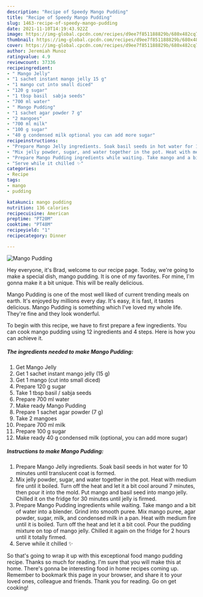 ```yaml
---
description: "Recipe of Speedy Mango Pudding"
title: "Recipe of Speedy Mango Pudding"
slug: 1463-recipe-of-speedy-mango-pudding
date: 2021-11-10T14:19:43.922Z
image: https://img-global.cpcdn.com/recipes/d9ee7f851188829b/680x482cq70/mango-pudding-recipe-main-photo.jpg
thumbnail: https://img-global.cpcdn.com/recipes/d9ee7f851188829b/680x482cq70/mango-pudding-recipe-main-photo.jpg
cover: https://img-global.cpcdn.com/recipes/d9ee7f851188829b/680x482cq70/mango-pudding-recipe-main-photo.jpg
author: Jeremiah Munoz
ratingvalue: 4.9
reviewcount: 37336
recipeingredient:
- " Mango Jelly"
- "1 sachet instant mango jelly 15 g"
- "1 mango cut into small diced"
- "120 g sugar"
- "1 tbsp basil  sabja seeds"
- "700 ml water"
- " Mango Pudding"
- "1 sachet agar powder 7 g"
- "2 mangoes"
- "700 ml milk"
- "100 g sugar"
- "40 g condensed milk optional you can add more sugar"
recipeinstructions:
- "Prepare Mango Jelly ingredients. Soak basil seeds in hot water for 10 minutes until translucent coat is formed."
- "Mix jelly powder, sugar, and water together in the pot. Heat with medium fire until it boiled. Turn off the heat and let it a bit cool around 7 minutes, then pour it into the mold. Put mango and basil seed into mango jelly. Chilled it on the fridge for 30 minutes until jelly is firmed."
- "Prepare Mango Pudding ingredients while waiting. Take mango and a bit of water into a blender. Grind into smooth puree. Mix mango puree, agar powder, sugar, milk, and condensed milk in a pan. Heat with medium fire until it is boiled. Turn off the heat and let it a bit cool. Pour the pudding mixture on top of mango jelly. Chilled it again on the fridge for 2 hours until it totally firmed."
- "Serve while it chilled ✨"
categories:
- Recipe
tags:
- mango
- pudding

katakunci: mango pudding 
nutrition: 136 calories
recipecuisine: American
preptime: "PT20M"
cooktime: "PT48M"
recipeyield: "1"
recipecategory: Dinner

---
```



![Mango Pudding](https://img-global.cpcdn.com/recipes/d9ee7f851188829b/680x482cq70/mango-pudding-recipe-main-photo.jpg)

Hey everyone, it's Brad, welcome to our recipe page. Today, we're going to make a special dish, mango pudding. It is one of my favorites. For mine, I'm gonna make it a bit unique. This will be really delicious.



Mango Pudding is one of the most well liked of current trending meals on earth. It's enjoyed by millions every day. It's easy, it is fast, it tastes delicious. Mango Pudding is something which I've loved my whole life. They're fine and they look wonderful.


To begin with this recipe, we have to first prepare a few ingredients. You can cook mango pudding using 12 ingredients and 4 steps. Here is how you can achieve it.

<!--inarticleads1-->

##### The ingredients needed to make Mango Pudding:

1. Get  Mango Jelly
1. Get 1 sachet instant mango jelly (15 g)
1. Get 1 mango (cut into small diced)
1. Prepare 120 g sugar
1. Take 1 tbsp basil / sabja seeds
1. Prepare 700 ml water
1. Make ready  Mango Pudding
1. Prepare 1 sachet agar powder (7 g)
1. Take 2 mangoes
1. Prepare 700 ml milk
1. Prepare 100 g sugar
1. Make ready 40 g condensed milk (optional, you can add more sugar)




<!--inarticleads2-->

##### Instructions to make Mango Pudding:

1. Prepare Mango Jelly ingredients. Soak basil seeds in hot water for 10 minutes until translucent coat is formed.
1. Mix jelly powder, sugar, and water together in the pot. Heat with medium fire until it boiled. Turn off the heat and let it a bit cool around 7 minutes, then pour it into the mold. Put mango and basil seed into mango jelly. Chilled it on the fridge for 30 minutes until jelly is firmed.
1. Prepare Mango Pudding ingredients while waiting. Take mango and a bit of water into a blender. Grind into smooth puree. Mix mango puree, agar powder, sugar, milk, and condensed milk in a pan. Heat with medium fire until it is boiled. Turn off the heat and let it a bit cool. Pour the pudding mixture on top of mango jelly. Chilled it again on the fridge for 2 hours until it totally firmed.
1. Serve while it chilled ✨




So that's going to wrap it up with this exceptional food mango pudding recipe. Thanks so much for reading. I'm sure that you will make this at home. There's gonna be interesting food in home recipes coming up. Remember to bookmark this page in your browser, and share it to your loved ones, colleague and friends. Thank you for reading. Go on get cooking!
